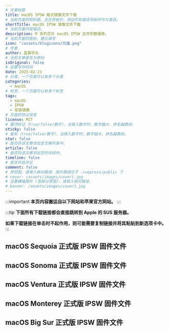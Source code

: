 ```yaml
---
# 文章标题
title: macOS IPSW 格式镜像文件下载
# 当前页面的短标题，会在导航栏、侧边栏和路径导航中作为首选。
shortTitle: macOS IPSW 镜像文件下载
# 当前页面内容描述。
description: M 系列芯片 macOS IPSW 文件的数据库。
# 当前页面的图标，建议填写
icon: "/assets/blogicons/光盘.png"
# 作者
author: 昌霖学长
# 当前文章是否为原创
isOriginal: false
# 设置写作时间
date: 2025-02-21
# 分类，一个页面可以有多个分类
categories: 
  - macOS
# 标签，一个页面可以有多个标签
tags: 
  - macOS
  - IPSW
  - 安装镜像
# 页面的协议信息
license: MIT
# 置顶标记（true/false/数字），当填入数字时，数字越大，排名越靠前。
sticky: false
# 星标（true/false/数字），当填入数字时，数字越大，排名越靠前。
star: false
# 是否将该文章添加至文章列表中。
article: false
# 是否将该文章添加至时间线中。
timeline: false
# 是否开启评论
comment: false
# 预览图。请填入绝对路径。图片路径位于 .vuepress/public 下
# cover: /assets/images/cover1.jpg
# 设置横幅图片 (宽屏分享图)，请填入绝对路径。
# banner: /assets/images/cover1.jpg
---
```


:::important
**本页内容搬运自以下网站和苹果官方网站。**
<VPBanner
  title="Apple Silicon macOS IPSW Firmware Restore Files Database"
  content="Mr. Macintosh 收集的 M 系列芯片安装镜像（ipsw 格式）下载源。当 macOS 有新的正式版或 Beta 版发布时，该站点会跟随更新。"
  logo="https://mrmacintosh.com/wp-content/uploads/2020/01/cropped-Mr-Macintosh_Update-03_Smaller.png"
  :actions='[
    {
      text: "访问",
      link: "https://mrmacintosh.com/apple-silicon-m1-full-macos-restore-ipsw-firmware-files-database/",
      type: "default",
    },
  ]'
/>
:::

:::tip
**下面所有下载链接都会直接跳转到 Apple 的 SUS 服务器。**

**如果下载链接在单击时不起作用，则可能需要复制链接并将其粘贴到新选项卡中。**
:::

## macOS Sequoia 正式版 IPSW 固件文件

<div class="vp-card-container">
  <VPCard
    title="macOS Sequoia 15.4（24E248）"
    desc="发布日期：2025/03/31"
    logo="/assets/postsimages/2025-02-21-macOS_IPSW_格式安装镜像下载/macos-sequoia-2024-10-08.webp"
    link="https://updates.cdn-apple.com/2025SpringFCS/fullrestores/082-16517/AACDDC33-9683-4431-98AF-F04EF7C15EE3/UniversalMac_15.4_24E248_Restore.ipsw"
    background="rgba(253, 230, 138, 0.15)"
  />
  <VPCard
    title="macOS Sequoia 15.3.2（24D81）"
    desc="发布日期：2025/03/11"
    logo="/assets/postsimages/2025-02-21-macOS_IPSW_格式安装镜像下载/macos-sequoia-2024-10-08.webp"
    link="https://updates.cdn-apple.com/2025WinterFCS/fullrestores/082-01504/828B8EF9-8134-49D5-B24A-0BA504FC5ECC/UniversalMac_15.3.2_24D81_Restore.ipsw"
    background="rgba(253, 230, 138, 0.15)"
  />
  <VPCard
    title="macOS Sequoia 15.3.2（24D2082）<b><font color='red'>（NEW M4 ONLY）</font></b>"
    desc="发布日期：2025/03/11"
    logo="/assets/postsimages/2025-02-21-macOS_IPSW_格式安装镜像下载/macos-sequoia-2024-10-08.webp"
    link="https://updates.cdn-apple.com/2025WinterFCS/fullrestores/082-04090/64618943-2D74-423D-8493-DE066DF1ADD8/UniversalMac_15.3.2_24D2082_Restore.ipsw"
    background="rgba(253, 230, 138, 0.15)"
  />
  <VPCard
    title="macOS Sequoia 15.3.1（24D70）"
    desc="发布日期：2025/02/10"
    logo="/assets/postsimages/2025-02-21-macOS_IPSW_格式安装镜像下载/macos-sequoia-2024-10-08.webp"
    link="https://updates.cdn-apple.com/2025WinterFCS/fullrestores/072-70618/42F1A8CC-7E07-4329-958A-757FF600C303/UniversalMac_15.3.1_24D70_Restore.ipsw"
    background="rgba(253, 230, 138, 0.15)"
  />
  <VPCard
    title="macOS Sequoia 15.3（24D60）"
    desc="发布日期：2025/01/27"
    logo="/assets/postsimages/2025-02-21-macOS_IPSW_格式安装镜像下载/macos-sequoia-2024-10-08.webp"
    link="https://updates.cdn-apple.com/2025WinterFCS/fullrestores/072-08269/7CAAB9F7-E970-428D-8764-4CD7BCD105CD/UniversalMac_15.3_24D60_Restore.ipsw"
    background="rgba(253, 230, 138, 0.15)"
  />
  <VPCard
    title="macOS Sequoia 15.2（24C101）"
    desc="发布日期：2024/12/11"
    logo="/assets/postsimages/2025-02-21-macOS_IPSW_格式安装镜像下载/macos-sequoia-2024-10-08.webp"
    link="https://updates.cdn-apple.com/2024FallFCS/fullrestores/072-44245/E811A1B0-28A9-4FCD-AE32-322E796F0EB8/UniversalMac_15.2_24C101_Restore.ipsw"
    background="rgba(253, 230, 138, 0.15)"
  />
  <VPCard
    title="macOS Sequoia 15.1.1（24B91）"
    desc="发布日期：2024/11/19"
    logo="/assets/postsimages/2025-02-21-macOS_IPSW_格式安装镜像下载/macos-sequoia-2024-10-08.webp"
    link="https://updates.cdn-apple.com/2024FallFCS/fullrestores/072-30094/44BD016F-6EE3-4EE5-8890-6F9AA008C537/UniversalMac_15.1.1_24B91_Restore.ipsw"
    background="rgba(253, 230, 138, 0.15)"
  />
  <VPCard
    title="macOS Sequoia 15.1.1（24B2091）<b><font color='red'>（M4 ONLY）</font></b>"
    desc="发布日期：2024/11/19"
    logo="/assets/postsimages/2025-02-21-macOS_IPSW_格式安装镜像下载/macos-sequoia-2024-10-08.webp"
    link="https://updates.cdn-apple.com/2024FallFCS/fullrestores/072-29960/5EEC3C20-D7CB-4DD1-9CE4-7C177F531A41/UniversalMac_15.1.1_24B2091_Restore.ipsw"
    background="rgba(253, 230, 138, 0.15)"
  />
  <VPCard
    title="macOS Sequoia 15.1（24B83）"
    desc="发布日期：2024/10/28"
    logo="/assets/postsimages/2025-02-21-macOS_IPSW_格式安装镜像下载/macos-sequoia-2024-10-08.webp"
    link="https://updates.cdn-apple.com/2024FallFCS/fullrestores/072-12340/78D28AC4-CCFC-45D2-BD27-1E5D915E43F9/UniversalMac_15.1_24B83_Restore.ipsw"
    background="rgba(253, 230, 138, 0.15)"
  />
  <VPCard
    title="macOS Sequoia 15.1（24B2083）<b><font color='red'>（M4 ONLY）</font></b>"
    desc="发布日期：2024/10/30"
    logo="/assets/postsimages/2025-02-21-macOS_IPSW_格式安装镜像下载/macos-sequoia-2024-10-08.webp"
    link="https://updates.cdn-apple.com/2024FallFCS/fullrestores/072-12302/3786987A-AD94-4BFB-81B8-56D3841CA81B/UniversalMac_15.1_24B2083_Restore.ipsw"
    background="rgba(253, 230, 138, 0.15)"
  />
  <VPCard
    title="macOS Sequoia 15.0.1（24A348）"
    desc="发布日期：2024/10/04"
    logo="/assets/postsimages/2025-02-21-macOS_IPSW_格式安装镜像下载/macos-sequoia-2024-10-08.webp"
    link="https://updates.cdn-apple.com/2024FallFCS/fullrestores/072-01423/566E5B4E-1100-4643-91B3-131247351844/UniversalMac_15.0.1_24A348_Restore.ipsw"
    background="rgba(253, 230, 138, 0.15)"
  />
  <VPCard
    title="macOS Sequoia 15.0（24A335）"
    desc="发布日期：2024/09/16"
    logo="/assets/postsimages/2025-02-21-macOS_IPSW_格式安装镜像下载/macos-sequoia-2024-10-08.webp"
    link="https://updates.cdn-apple.com/2024FallFCS/fullrestores/062-78489/BDA44327-C79E-4608-A7E0-455A7E91911F/UniversalMac_15.0_24A335_Restore.ipsw"
    background="rgba(253, 230, 138, 0.15)"
  />
</div>

## macOS Sonoma 正式版 IPSW 固件文件

<div class="vp-card-container">
  <VPCard
    title="macOS Sonoma 14.6.1（23G93）"
    desc="发布日期：2024/08/07"
    logo="/assets/postsimages/2025-02-21-macOS_IPSW_格式安装镜像下载/macos-sonoma-2023-09-26.webp"
    link="https://updates.cdn-apple.com/2024SummerFCS/fullrestores/062-52859/932E0A8F-6644-4759-82DA-F8FA8DEA806A/UniversalMac_14.6.1_23G93_Restore.ipsw"
    background="rgba(253, 230, 138, 0.15)"
  />
  <VPCard
    title="macOS Sonoma 14.6（23G80）"
    desc="发布日期：2024/07/29"
    logo="/assets/postsimages/2025-02-21-macOS_IPSW_格式安装镜像下载/macos-sonoma-2023-09-26.webp"
    link="https://updates.cdn-apple.com/2024SummerFCS/fullrestores/052-69922/F5DA2B64-25EB-4370-9E89-FA5689859796/UniversalMac_14.6_23G80_Restore.ipsw"
    background="rgba(253, 230, 138, 0.15)"
  />
  <VPCard
    title="macOS Sonoma 14.5（23F79）"
    desc="发布日期：2024/05/13"
    logo="/assets/postsimages/2025-02-21-macOS_IPSW_格式安装镜像下载/macos-sonoma-2023-09-26.webp"
    link="https://updates.cdn-apple.com/2024SpringFCS/fullrestores/062-01897/C874907B-9F82-4109-87EB-6B3C9BF1507D/UniversalMac_14.5_23F79_Restore.ipsw"
    background="rgba(253, 230, 138, 0.15)"
  />
  <VPCard
    title="macOS Sonoma 14.4.1（23E224）"
    desc="发布日期：2024/03/25"
    logo="/assets/postsimages/2025-02-21-macOS_IPSW_格式安装镜像下载/macos-sonoma-2023-09-26.webp"
    link="https://updates.cdn-apple.com/2024WinterFCS/fullrestores/052-77579/4569734E-120C-4F31-AD08-FC1FF825D059/UniversalMac_14.4.1_23E224_Restore.ipsw"
    background="rgba(253, 230, 138, 0.15)"
  />
  <VPCard
    title="macOS Sonoma 14.4（23E214）"
    desc="发布日期：2024/03/07"
    logo="/assets/postsimages/2025-02-21-macOS_IPSW_格式安装镜像下载/macos-sonoma-2023-09-26.webp"
    link="https://updates.cdn-apple.com/2024WinterFCS/fullrestores/052-61990/47F0DD06-1106-4F2E-9CD6-AE6B361A0EC6/UniversalMac_14.4_23E214_Restore.ipsw"
    background="rgba(253, 230, 138, 0.15)"
  />
  <VPCard
    title="macOS Sonoma 14.3.1（23D60）"
    desc="发布日期：2024/02/08"
    logo="/assets/postsimages/2025-02-21-macOS_IPSW_格式安装镜像下载/macos-sonoma-2023-09-26.webp"
    link="https://updates.cdn-apple.com/2024WinterFCS/fullrestores/052-40770/72916BCC-D357-422D-A4A2-EF1DEDF6968C/UniversalMac_14.3.1_23D60_Restore.ipsw"
    background="rgba(253, 230, 138, 0.15)"
  />
  <VPCard
    title="macOS Sonoma 14.3（23D56）"
    desc="发布日期：2024/01/22"
    logo="/assets/postsimages/2025-02-21-macOS_IPSW_格式安装镜像下载/macos-sonoma-2023-09-26.webp"
    link="https://updates.cdn-apple.com/2024WinterFCS/fullrestores/042-78241/B45074EB-2891-4C05-BCA4-7463F3AC0982/UniversalMac_14.3_23D56_Restore.ipsw"
    background="rgba(253, 230, 138, 0.15)"
  />
  <VPCard
    title="macOS Sonoma 14.2.1（23C71）"
    desc="发布日期：2023/12/19"
    logo="/assets/postsimages/2025-02-21-macOS_IPSW_格式安装镜像下载/macos-sonoma-2023-09-26.webp"
    link="https://updates.cdn-apple.com/2023FallFCS/fullrestores/052-22662/ECE59A41-DACC-4CA5-AB23-FDED1A4567DE/UniversalMac_14.2.1_23C71_Restore.ipsw"
    background="rgba(253, 230, 138, 0.15)"
  />
  <VPCard
    title="macOS Sonoma 14.2（23C64）"
    desc="发布日期：2023/12/11"
    logo="/assets/postsimages/2025-02-21-macOS_IPSW_格式安装镜像下载/macos-sonoma-2023-09-26.webp"
    link="https://updates.cdn-apple.com/2023FallFCS/fullrestores/052-15117/DC2EE605-ABF3-41AE-9652-D137A8AA5907/UniversalMac_14.2_23C64_Restore.ipsw"
    background="rgba(253, 230, 138, 0.15)"
  />
  <VPCard
    title="macOS Sonoma 14.1.2（23B92）"
    desc="发布日期：2023/11/30"
    logo="/assets/postsimages/2025-02-21-macOS_IPSW_格式安装镜像下载/macos-sonoma-2023-09-26.webp"
    link="https://updates.cdn-apple.com/2023FallFCS/fullrestores/052-09443/E8752548-0B80-480C-9FB4-67246672C1B5/UniversalMac_14.1.2_23B92_Restore.ipsw"
    background="rgba(253, 230, 138, 0.15)"
  />
  <VPCard
    title="macOS Sonoma 14.1.2（23B2091）<b><font color='red'>（M3 ONLY）</font></b>"
    desc="发布日期：2023/11/30"
    logo="/assets/postsimages/2025-02-21-macOS_IPSW_格式安装镜像下载/macos-sonoma-2023-09-26.webp"
    link="https://updates.cdn-apple.com/2023FallFCS/fullrestores/052-09457/1210EB3D-1767-4FE4-8433-E2C21AA4D1AE/UniversalMac_14.1.2_23B2091_Restore.ipsw"
    background="rgba(253, 230, 138, 0.15)"
  />
  <VPCard
    title="macOS Sonoma 14.1.1（23B81）"
    desc="发布日期：2023/11/07"
    logo="/assets/postsimages/2025-02-21-macOS_IPSW_格式安装镜像下载/macos-sonoma-2023-09-26.webp"
    link="https://updates.cdn-apple.com/2023FallFCS/fullrestores/042-89681/55BD14DB-5535-4203-9359-E2C070E43FBE/UniversalMac_14.1.1_23B81_Restore.ipsw"
    background="rgba(253, 230, 138, 0.15)"
  />
  <VPCard
    title="macOS Sonoma 14.1.1（23B2082）<b><font color='red'>（M3 ONLY）</font></b>"
    desc="发布日期：2023/11/07"
    logo="/assets/postsimages/2025-02-21-macOS_IPSW_格式安装镜像下载/macos-sonoma-2023-09-26.webp"
    link="https://updates.cdn-apple.com/2023FallFCS/fullrestores/042-95557/7C64CC3D-AA8F-4E13-86B1-EF071058D39F/UniversalMac_14.1.1_23B2082_Restore.ipsw"
    background="rgba(253, 230, 138, 0.15)"
  />
  <VPCard
    title="macOS Sonoma 14.1（23B74）"
    desc="发布日期：2023/10/25"
    logo="/assets/postsimages/2025-02-21-macOS_IPSW_格式安装镜像下载/macos-sonoma-2023-09-26.webp"
    link="https://updates.cdn-apple.com/2023FallFCS/fullrestores/042-86430/DBE44960-58A6-4715-948B-D64F33F769BD/UniversalMac_14.1_23B74_Restore.ipsw"
    background="rgba(253, 230, 138, 0.15)"
  />
  <VPCard
    title="macOS Sonoma 14.1（23B2077）<b><font color='red'>（M3 ONLY）</font></b>"
    desc="发布日期：2023/11/03"
    logo="/assets/postsimages/2025-02-21-macOS_IPSW_格式安装镜像下载/macos-sonoma-2023-09-26.webp"
    link="https://updates.cdn-apple.com/2023FallFCS/fullrestores/042-41691/76E2D10A-00AA-4536-97D6-D55885468755/UniversalMac_14.1_23B2077_Restore.ipsw"
    background="rgba(253, 230, 138, 0.15)"
  />
  <VPCard
    title="macOS Sonoma 14.0（23A344）"
    desc="发布日期：2023/09/21"
    logo="/assets/postsimages/2025-02-21-macOS_IPSW_格式安装镜像下载/macos-sonoma-2023-09-26.webp"
    link="https://updates.cdn-apple.com/2023FallFCS/fullrestores/042-54934/0E101AD6-3117-4B63-9BF1-143B6DB9270A/UniversalMac_14.0_23A344_Restore.ipsw"
    background="rgba(253, 230, 138, 0.15)"
  />
</div>

## macOS Ventura 正式版 IPSW 固件文件

<div class="vp-card-container">
  <VPCard
    title="macOS Ventura 13.6（22G120）"
    desc="发布日期：2023/09/21"
    logo="/assets/postsimages/2025-02-21-macOS_IPSW_格式安装镜像下载/macos-ventura-2024-04-23.webp"
    link="https://updates.cdn-apple.com/2023FallFCS/fullrestores/042-55833/C0830847-A2F8-458F-B680-967991820931/UniversalMac_13.6_22G120_Restore.ipsw"
    background="rgba(253, 230, 138, 0.15)"
  />
  <VPCard
    title="macOS Ventura 13.5.2（22G91）"
    desc="发布日期：2023/09/07"
    logo="/assets/postsimages/2025-02-21-macOS_IPSW_格式安装镜像下载/macos-ventura-2024-04-23.webp"
    link="https://updates.cdn-apple.com/2023SummerFCS/fullrestores/042-43686/945D434B-DA5D-48DB-A558-F6D18D11AD69/UniversalMac_13.5.2_22G91_Restore.ipsw"
    background="rgba(253, 230, 138, 0.15)"
  />
  <VPCard
    title="macOS Ventura 13.5.1（22G90）"
    desc="发布日期：2023/08/17"
    logo="/assets/postsimages/2025-02-21-macOS_IPSW_格式安装镜像下载/macos-ventura-2024-04-23.webp"
    link="https://updates.cdn-apple.com/2023SummerFCS/fullrestores/042-25658/2D6BE8DB-5549-4F85-8C54-39FC23BABC68/UniversalMac_13.5.1_22G90_Restore.ipsw"
    background="rgba(253, 230, 138, 0.15)"
  />
  <VPCard
    title="macOS Ventura 13.5（22G74）"
    desc="发布日期：2023/07/24"
    logo="/assets/postsimages/2025-02-21-macOS_IPSW_格式安装镜像下载/macos-ventura-2024-04-23.webp"
    link="https://updates.cdn-apple.com/2023SummerFCS/fullrestores/032-69606/D3E05CDF-E105-434C-A4A1-4E3DC7668DD0/UniversalMac_13.5_22G74_Restore.ipsw"
    background="rgba(253, 230, 138, 0.15)"
  />
  <VPCard
    title="macOS Ventura 13.4.1（22F82）"
    desc="发布日期：2023/06/21"
    logo="/assets/postsimages/2025-02-21-macOS_IPSW_格式安装镜像下载/macos-ventura-2024-04-23.webp"
    link="https://updates.cdn-apple.com/2023SpringFCS/fullrestores/042-01877/2F49A9FE-7033-41D0-9D0C-64EFCE6B4C22/UniversalMac_13.4.1_22F82_Restore.ipsw"
    background="rgba(253, 230, 138, 0.15)"
  />
  <VPCard
    title="macOS Ventura 13.4.1（22F2083）<b><font color='red'>（M2 ONLY）</font></b>"
    desc="发布日期：2023/06/21"
    logo="/assets/postsimages/2025-02-21-macOS_IPSW_格式安装镜像下载/macos-ventura-2024-04-23.webp"
    link="https://updates.cdn-apple.com/2023SpringFCS/fullrestores/042-01864/A8378F91-BA71-40DF-8F0D-606A16F1836B/UniversalMac_13.4.1_22F2083_Restore.ipsw"
    background="rgba(253, 230, 138, 0.15)"
  />
  <VPCard
    title="macOS Ventura 13.4（22F66）"
    desc="发布日期：2023/05/18"
    logo="/assets/postsimages/2025-02-21-macOS_IPSW_格式安装镜像下载/macos-ventura-2024-04-23.webp"
    link="https://updates.cdn-apple.com/2023SpringFCS/fullrestores/032-84884/F97A22EE-9B5E-4FD5-94C1-B39DCEE8D80F/UniversalMac_13.4_22F66_Restore.ipsw"
    background="rgba(253, 230, 138, 0.15)"
  />
  <VPCard
    title="macOS Ventura 13.3.1（22E261）"
    desc="发布日期：2023/04/07"
    logo="/assets/postsimages/2025-02-21-macOS_IPSW_格式安装镜像下载/macos-ventura-2024-04-23.webp"
    link="https://updates.cdn-apple.com/2023WinterFCS/fullrestores/032-66602/418BC37A-FCD9-400A-B4FA-022A19576CD4/UniversalMac_13.3.1_22E261_Restore.ipsw"
    background="rgba(253, 230, 138, 0.15)"
  />
  <VPCard
    title="macOS Ventura 13.3（22E252）"
    desc="发布日期：2023/03/27"
    logo="/assets/postsimages/2025-02-21-macOS_IPSW_格式安装镜像下载/macos-ventura-2024-04-23.webp"
    link="https://updates.cdn-apple.com/2023WinterSeed/fullrestores/002-75537/8250FA0E-0962-46D6-8A90-57A390B9FFD7/UniversalMac_13.3_22E252_Restore.ipsw"
    background="rgba(253, 230, 138, 0.15)"
  />
  <VPCard
    title="macOS Ventura 13.2.1（22D68）"
    desc="发布日期：2023/02/13"
    logo="/assets/postsimages/2025-02-21-macOS_IPSW_格式安装镜像下载/macos-ventura-2024-04-23.webp"
    link="https://updates.cdn-apple.com/2023WinterFCS/fullrestores/032-48346/EFF99C1E-C408-4E7A-A448-12E1468AF06C/UniversalMac_13.2.1_22D68_Restore.ipsw"
    background="rgba(253, 230, 138, 0.15)"
  />
  <VPCard
    title="macOS Ventura 13.2（22D49）"
    desc="发布日期：2023/01/23"
    logo="/assets/postsimages/2025-02-21-macOS_IPSW_格式安装镜像下载/macos-ventura-2024-04-23.webp"
    link="https://updates.cdn-apple.com/2023WinterFCS/fullrestores/032-35688/0350BB21-2B4B-4850-BF77-70B830283B28/UniversalMac_13.2_22D49_Restore.ipsw"
    background="rgba(253, 230, 138, 0.15)"
  />
  <VPCard
    title="macOS Ventura 13.1（22C65）"
    desc="发布日期：2022/12/13"
    logo="/assets/postsimages/2025-02-21-macOS_IPSW_格式安装镜像下载/macos-ventura-2024-04-23.webp"
    link="https://updates.cdn-apple.com/2022FallFCS/fullrestores/012-60270/0A7F49BA-FC31-4AD9-8E45-49B1FB9128A6/UniversalMac_13.1_22C65_Restore.ipsw"
    background="rgba(253, 230, 138, 0.15)"
  />
  <VPCard
    title="macOS Ventura 13.0.1（22A400）"
    desc="发布日期：2022/11/09"
    logo="/assets/postsimages/2025-02-21-macOS_IPSW_格式安装镜像下载/macos-ventura-2024-04-23.webp"
    link="https://updates.cdn-apple.com/2022FallFCS/fullrestores/012-93802/A7270B0F-05F8-43D1-A9AD-40EF5699E82C/UniversalMac_13.0.1_22A400_Restore.ipsw"
    background="rgba(253, 230, 138, 0.15)"
  />
  <VPCard
    title="macOS Ventura 13.0（22A380）"
    desc="发布日期：2022/10/24"
    logo="/assets/postsimages/2025-02-21-macOS_IPSW_格式安装镜像下载/macos-ventura-2024-04-23.webp"
    link="https://updates.cdn-apple.com/2022FallFCS/fullrestores/012-92188/2C38BCD1-2BFF-4A10-B358-94E8E28BE805/UniversalMac_13.0_22A380_Restore.ipsw"
    background="rgba(253, 230, 138, 0.15)"
  />
</div>

## macOS Monterey 正式版 IPSW 固件文件

<div class="vp-card-container">
  <VPCard
    title="macOS Monterey 12.6.1（21G217）"
    desc="发布日期：2022/11/01"
    logo="/assets/postsimages/2025-02-21-macOS_IPSW_格式安装镜像下载/macos-monterey-2021-11-15.webp"
    link="https://updates.cdn-apple.com/2022FallFCS/fullrestores/012-66032/8D8D90C6-A876-4FFF-BBF4-D158939B3841/UniversalMac_12.6.1_21G217_Restore.ipsw"
    background="rgba(253, 230, 138, 0.15)"
  />
  <VPCard
    title="macOS Monterey 12.6（21G115）"
    desc="发布日期：2022/09/12"
    logo="/assets/postsimages/2025-02-21-macOS_IPSW_格式安装镜像下载/macos-monterey-2021-11-15.webp"
    link="https://updates.cdn-apple.com/2022FallFCS/fullrestores/012-40537/0EC7C669-13E9-49FB-BD64-9EECC1D174B2/UniversalMac_12.6_21G115_Restore.ipsw"
    background="rgba(253, 230, 138, 0.15)"
  />
  <VPCard
    title="macOS Monterey 12.5.1（21G83）"
    desc="发布日期：2022/08/17"
    logo="/assets/postsimages/2025-02-21-macOS_IPSW_格式安装镜像下载/macos-monterey-2021-11-15.webp"
    link="https://updates.cdn-apple.com/2022SummerFCS/fullrestores/012-51674/A7019DDB-3355-470F-A355-4162A187AB6C/UniversalMac_12.5.1_21G83_Restore.ipsw"
    background="rgba(253, 230, 138, 0.15)"
  />
  <VPCard
    title="macOS Monterey 12.5（21G72）"
    desc="发布日期：2022/07/20"
    logo="/assets/postsimages/2025-02-21-macOS_IPSW_格式安装镜像下载/macos-monterey-2021-11-15.webp"
    link="https://updates.cdn-apple.com/2022SummerFCS/fullrestores/012-42731/BD9917E0-262C-41C5-A69F-AC316A534A39/UniversalMac_12.5_21G72_Restore.ipsw"
    background="rgba(253, 230, 138, 0.15)"
  />
  <VPCard
    title="macOS Monterey 12.4（21F79）"
    desc="发布日期：2022/05/16"
    logo="/assets/postsimages/2025-02-21-macOS_IPSW_格式安装镜像下载/macos-monterey-2021-11-15.webp"
    link="https://updates.cdn-apple.com/2022SpringFCS/fullrestores/012-06874/9CECE956-D945-45E2-93E9-4FFDC81BB49A/UniversalMac_12.4_21F79_Restore.ipsw"
    background="rgba(253, 230, 138, 0.15)"
  />
  <VPCard
    title="macOS Monterey 12.4（21F2092）<b><font color='red'>（2022 M2 MacBook Air & 13寸 MacBook Pro ONLY）</font></b>"
    desc="发布日期：2022/06/16"
    logo="/assets/postsimages/2025-02-21-macOS_IPSW_格式安装镜像下载/macos-monterey-2021-11-15.webp"
    link="https://updates.cdn-apple.com/2022SpringFCS/fullrestores/012-26509/5D021AD7-2AB3-44E4-A094-67F50D26F09E/UniversalMac_12.4_21F2092_Restore.ipsw"
    background="rgba(253, 230, 138, 0.15)"
  />
  <VPCard
    title="macOS Monterey 12.4（21F2081）<b><font color='red'>（Shiping Build for 2022 M2 MacBook Air & 13寸 MacBook Pro ONLY）</font></b>"
    desc="发布日期：2022/06/14"
    logo="/assets/postsimages/2025-02-21-macOS_IPSW_格式安装镜像下载/macos-monterey-2021-11-15.webp"
    link="https://updates.cdn-apple.com/2022SpringFCS/fullrestores/012-17781/F045A95A-44B4-4BA9-8A8A-919ECCA2BB31/UniversalMac_12.4_21F2081_Restore.ipsw"
    background="rgba(253, 230, 138, 0.15)"
  />
  <VPCard
    title="macOS Monterey 12.3.1（21E258）"
    desc="发布日期：2022/03/31"
    logo="/assets/postsimages/2025-02-21-macOS_IPSW_格式安装镜像下载/macos-monterey-2021-11-15.webp"
    link="https://updates.cdn-apple.com/2022SpringFCS/fullrestores/002-79219/851BEDF0-19DB-4040-B765-0F4089D1530D/UniversalMac_12.3.1_21E258_Restore.ipsw"
    background="rgba(253, 230, 138, 0.15)"
  />
  <VPCard
    title="macOS Monterey 12.3（21E230）"
    desc="发布日期：2022/03/14"
    logo="/assets/postsimages/2025-02-21-macOS_IPSW_格式安装镜像下载/macos-monterey-2021-11-15.webp"
    link="https://updates.cdn-apple.com/2022SpringFCS/fullrestores/071-08757/74A4F2A1-C747-43F9-A22A-C0AD5FB4ECB6/UniversalMac_12.3_21E230_Restore.ipsw"
    background="rgba(253, 230, 138, 0.15)"
  />
  <VPCard
    title="macOS Monterey 12.2.1（21D62）"
    desc="发布日期：2022/02/10"
    logo="/assets/postsimages/2025-02-21-macOS_IPSW_格式安装镜像下载/macos-monterey-2021-11-15.webp"
    link="https://updates.cdn-apple.com/2022WinterFCS/fullrestores/002-66272/FB0B40F5-49EB-421B-81EC-8B56B8468D3C/UniversalMac_12.2.1_21D62_Restore.ipsw"
    background="rgba(253, 230, 138, 0.15)"
  />
  <VPCard
    title="macOS Monterey 12.2（21D49）"
    desc="发布日期：2022/01/26"
    logo="/assets/postsimages/2025-02-21-macOS_IPSW_格式安装镜像下载/macos-monterey-2021-11-15.webp"
    link="https://updates.cdn-apple.com/2022WinterFCS/fullrestores/002-57044/F1C9CC9E-28BE-49E2-82F9-C7BBBBCC42F8/UniversalMac_12.2_21D49_Restore.ipsw"
    background="rgba(253, 230, 138, 0.15)"
  />
  <VPCard
    title="macOS Monterey 12.1（21C52）"
    desc="发布日期：2021/12/13"
    logo="/assets/postsimages/2025-02-21-macOS_IPSW_格式安装镜像下载/macos-monterey-2021-11-15.webp"
    link="https://updates.cdn-apple.com/2021FCSWinter/fullrestores/002-42433/F3F6D5CD-67FE-449C-9212-F7409808B6C4/UniversalMac_12.1_21C52_Restore.ipsw"
    background="rgba(253, 230, 138, 0.15)"
  />
  <VPCard
    title="macOS Monterey 12.0.1（21A559）"
    desc="发布日期：2021/10/18"
    logo="/assets/postsimages/2025-02-21-macOS_IPSW_格式安装镜像下载/macos-monterey-2021-11-15.webp"
    link="https://updates.cdn-apple.com/2021FCSFall/fullrestores/002-23780/D3417F21-41BD-4DDF-9135-FA5A129AF6AF/UniversalMac_12.0.1_21A559_Restore.ipsw"
    background="rgba(253, 230, 138, 0.15)"
  />
</div>

## macOS Big Sur 正式版 IPSW 固件文件

<div class="vp-card-container">
  <VPCard
    title="macOS Big Sur 11.6（20G165）"
    desc="发布日期：2021/09/17"
    logo="/assets/postsimages/2025-02-21-macOS_IPSW_格式安装镜像下载/macos-big-sur-2020-11-19.webp"
    link="https://updates.cdn-apple.com/2021FallFCS/fullrestores/071-97388/C361BF5E-0E01-47E5-8D30-5990BC3C9E29/UniversalMac_11.6_20G165_Restore.ipsw"
    background="rgba(253, 230, 138, 0.15)"
  />
  <VPCard
    title="macOS Big Sur 11.5.2（20G95）"
    desc="发布日期：2021/08/11"
    logo="/assets/postsimages/2025-02-21-macOS_IPSW_格式安装镜像下载/macos-big-sur-2020-11-19.webp"
    link="https://updates.cdn-apple.com/2021SummerFCS/fullrestores/071-78715/CFEE4AA0-C104-479B-BDE1-3BFA1DFE710C/UniversalMac_11.5.2_20G95_Restore.ipsw"
    background="rgba(253, 230, 138, 0.15)"
  />
  <VPCard
    title="macOS Big Sur 11.5.1（20G80）"
    desc="发布日期：2021/07/26"
    logo="/assets/postsimages/2025-02-21-macOS_IPSW_格式安装镜像下载/macos-big-sur-2020-11-19.webp"
    link="https://updates.cdn-apple.com/2021SummerFCS/fullrestores/071-72793/D57C87F1-FFDA-49FD-8747-30B9EE0DB21F/UniversalMac_11.5.1_20G80_Restore.ipsw"
    background="rgba(253, 230, 138, 0.15)"
  />
  <VPCard
    title="macOS Big Sur 11.5（20G71）"
    desc="发布日期：2021/07/19"
    logo="/assets/postsimages/2025-02-21-macOS_IPSW_格式安装镜像下载/macos-big-sur-2020-11-19.webp"
    link="https://updates.cdn-apple.com/2021SpringFCS/fullrestores/071-71365/F9BFCEFA-87EB-4B03-A983-6DD23940414B/UniversalMac_11.5_20G71_Restore.ipsw"
    background="rgba(253, 230, 138, 0.15)"
  />
  <VPCard
    title="macOS Big Sur 11.4（20F71）"
    desc="发布日期：2021/05/26"
    logo="/assets/postsimages/2025-02-21-macOS_IPSW_格式安装镜像下载/macos-big-sur-2020-11-19.webp"
    link="http://updates-http.cdn-apple.com/2021SpringFCS/fullrestores/071-00710/AB478B0E-D78C-4DFE-9BDA-5497969A5272/UniversalMac_11.4_20F71_Restore.ipsw"
    background="rgba(253, 230, 138, 0.15)"
  />
  <VPCard
    title="macOS Big Sur 11.3.1（20E241）"
    desc="发布日期：2021/05/03"
    logo="/assets/postsimages/2025-02-21-macOS_IPSW_格式安装镜像下载/macos-big-sur-2020-11-19.webp"
    link="http://updates-http.cdn-apple.com/2021SpringFCS/fullrestores/071-32411/2A29A9DC-01C7-4A50-A6C4-9705269F780D/UniversalMac_11.3.1_20E241_Restore.ipsw"
    background="rgba(253, 230, 138, 0.15)"
  />
  <VPCard
    title="macOS Big Sur 11.3（20E232）"
    desc="发布日期：2021/04/26"
    logo="/assets/postsimages/2025-02-21-macOS_IPSW_格式安装镜像下载/macos-big-sur-2020-11-19.webp"
    link="http://updates-http.cdn-apple.com/2021SpringFCS/fullrestores/071-29178/0E506A34-BA6B-40DF-AB6C-AAA981AD5953/UniversalMac_11.3_20E232_Restore.ipsw"
    background="rgba(253, 230, 138, 0.15)"
  />
  <VPCard
    title="macOS Big Sur 11.2.3（20D91）"
    desc="发布日期：2021/03/08"
    logo="/assets/postsimages/2025-02-21-macOS_IPSW_格式安装镜像下载/macos-big-sur-2020-11-19.webp"
    link="http://updates-http.cdn-apple.com/2021WinterFCS/fullrestores/071-14756/5676903C-6D55-4412-B9DF-969F15F5491A/UniversalMac_11.2.3_20D91_Restore.ipsw"
    background="rgba(253, 230, 138, 0.15)"
  />
  <VPCard
    title="macOS Big Sur 11.2.2（20D80）"
    desc="发布日期：2021/02/25"
    logo="/assets/postsimages/2025-02-21-macOS_IPSW_格式安装镜像下载/macos-big-sur-2020-11-19.webp"
    link="http://updates-http.cdn-apple.com/2021WinterFCS/fullrestores/071-05436/F88A5D8A-2118-481F-94EB-AA170026A141/UniversalMac_11.2.2_20D80_Restore.ipsw"
    background="rgba(253, 230, 138, 0.15)"
  />
  <VPCard
    title="macOS Big Sur 11.2.1（20D74）"
    desc="发布日期：2021/02/09"
    logo="/assets/postsimages/2025-02-21-macOS_IPSW_格式安装镜像下载/macos-big-sur-2020-11-19.webp"
    link="http://updates-http.cdn-apple.com/2021WinterFCS/fullrestores/071-05402/657ADD63-ABE6-4D42-93FD-E5E3E9D48C67/UniversalMac_11.2.1_20D74_Restore.ipsw"
    background="rgba(253, 230, 138, 0.15)"
  />
  <VPCard
    title="macOS Big Sur 11.2（20D64）"
    desc="发布日期：2021/02/01"
    logo="/assets/postsimages/2025-02-21-macOS_IPSW_格式安装镜像下载/macos-big-sur-2020-11-19.webp"
    link="http://updates-http.cdn-apple.com/2021WinterFCS/fullrestores/071-00846/DCCBFDF4-0B4E-4628-A843-F8755C863FB0/UniversalMac_11.2_20D64_Restore.ipsw"
    background="rgba(253, 230, 138, 0.15)"
  />
  <VPCard
    title="macOS Big Sur 11.1（20C69）"
    desc="发布日期：2020/12/14"
    logo="/assets/postsimages/2025-02-21-macOS_IPSW_格式安装镜像下载/macos-big-sur-2020-11-19.webp"
    link="http://updates-http.cdn-apple.com/2020FallFCS/fullrestores/001-86608/A64021D1-CE56-4ABE-BB05-566A951EE3D0/UniversalMac_11.1_20C69_Restore.ipsw"
    background="rgba(253, 230, 138, 0.15)"
  />
  <VPCard
    title="macOS Big Sur 11.0.1（20B29）"
    desc="发布日期：2020/11/12"
    logo="/assets/postsimages/2025-02-21-macOS_IPSW_格式安装镜像下载/macos-big-sur-2020-11-19.webp"
    link="http://updates-http.cdn-apple.com/2020FallFCS/fullrestores/001-79706/93A4C43C-2B45-47AF-84EA-794F8886B85C/UniversalMac_11.0.1_20B29_Restore.ipsw"
    background="rgba(253, 230, 138, 0.15)"
  />
</div>
